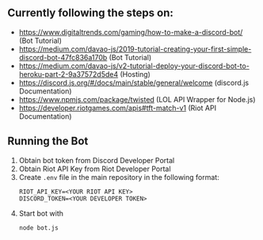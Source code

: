 ## Currently following the steps on:
- https://www.digitaltrends.com/gaming/how-to-make-a-discord-bot/ (Bot Tutorial)
- https://medium.com/davao-js/2019-tutorial-creating-your-first-simple-discord-bot-47fc836a170b (Bot Tutorial)
- https://medium.com/davao-js/v2-tutorial-deploy-your-discord-bot-to-heroku-part-2-9a37572d5de4 (Hosting)
- https://discord.js.org/#/docs/main/stable/general/welcome (discord.js Documentation)
- https://www.npmjs.com/package/twisted (LOL API Wrapper for Node.js)
- https://developer.riotgames.com/apis#tft-match-v1 (Riot API Documentation)

## Running the Bot
1) Obtain bot token from Discord Developer Portal
2) Obtain Riot API Key from Riot Developer Portal
3) Create `.env` file in the main repository in the following format:
    ```
    RIOT_API_KEY=<YOUR RIOT API KEY>
    DISCORD_TOKEN=<YOUR DEVELOPER TOKEN>
    ```
4) Start bot with
    ```
    node bot.js
    ```
